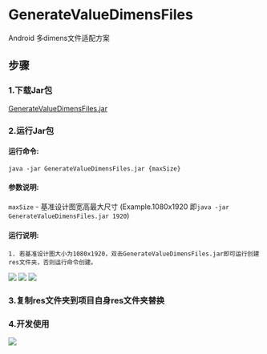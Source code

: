 # GenerateValueDimensFiles
Android 多dimens文件适配方案 
## 步骤

### 1.下载Jar包 
[GenerateValueDimensFiles.jar](https://github.com/zzice/GenerateValueDimensFiles/blob/master/GenerateValueDimensFiles.jar?raw=true)
### 2.运行Jar包 

#### 运行命令: 

` java -jar GenerateValueDimensFiles.jar {maxSize} `

#### 参数说明:	
`maxSize` - 基准设计图宽高最大尺寸
(Example.1080x1920 即` java -jar GenerateValueDimensFiles.jar 1920 `)

#### 运行说明: 
	1. 若基准设计图大小为1080x1920，双击GenerateValueDimensFiles.jar即可运行创建res文件夹，否则运行命令创建。	

![](https://i.imgur.com/Fe2sdth.png)
![](https://i.imgur.com/3Yi3opc.png)
![](https://i.imgur.com/R05fqvi.png)
### 3.复制res文件夹到项目自身res文件夹替换
### 4.开发使用
![](https://i.imgur.com/5KgzZul.png)

